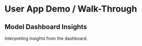 # User App Demo / Walk-Through

## Model Dashboard Insights

Interpreting insights from the dashboard.
